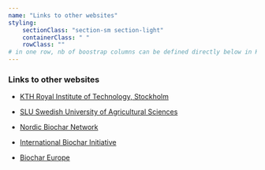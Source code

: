 ```yaml
---
name: "Links to other websites"
styling:
    sectionClass: "section-sm section-light"
    containerClass: " "
    rowClass: ""
# in one row, nb of boostrap columns can be defined directly below in HTML
---
```


<div class="col-md-8">

### **Links to other websites**

* [KTH Royal Institute of Technology, Stockholm](https://kth.se)
  
* [SLU Swedish University of Agricultural Sciences](https://slu.se)

* [Nordic Biochar Network](https://www.nordicbiochar.org/)

* [International Biochar Initiative](https://biochar-international.org/)

* [Biochar Europe](https://www.biochar-industry.com/)
  
</div>